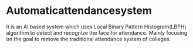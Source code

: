 # Automaticattendancesystem
It is an AI based system which uses Local Binary Pattern Histogram(LBPH) algorithm to detect and recognize the face for attendance. 
Mainly focusing on the goal to remove the traditional attendance system of colleges.  
